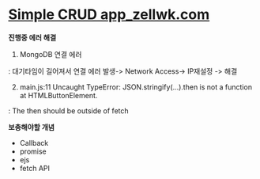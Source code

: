 <h1><a href='https://zellwk.com/blog/crud-express-mongodb/'>Simple CRUD app_zellwk.com<a/></h1>

**진행중 에러 해결**

1. MongoDB 연결 에러

: 대기타임이 길어져서 연결 에러 발생-> Network Access-> IP재설정 -> 해결

2. main.js:11 Uncaught TypeError: JSON.stringify(...).then is not a function at HTMLButtonElement.<anonymous>

: The then should be outside of fetch

**보충해야할 개념**

- Callback
- promise
- ejs
- fetch API
